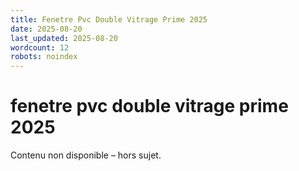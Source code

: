 ```yaml
---
title: Fenetre Pvc Double Vitrage Prime 2025
date: 2025-08-20
last_updated: 2025-08-20
wordcount: 12
robots: noindex
---
```


# fenetre pvc double vitrage prime 2025

Contenu non disponible – hors sujet.
